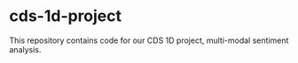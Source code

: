# cds-1d-project

This repository contains code for our CDS 1D project, multi-modal sentiment analysis.

